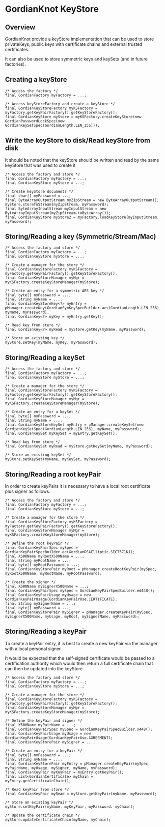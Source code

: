 # GordianKnot KeyStore

## Overview
GordianKnot provide a keyStore implementation that can be used to store privateKeys,
public keys with certificate chains and external trusted certificates.

It can also be used to store symmetric keys and keySets (and in future factories).

## Creating a keyStore
```
/* Access the factory */
final GordianFactory myFactory = ...;

/* Access keyStoreFactory and create a keyStore */
final GordianKeyStoreFactory myKSFactory = myFactory.getKeyPairFactory().getKeyStoreFactory();
final GordianKeyStore myStore = myKSFactory.createKeyStore(new GordianPasswordLockSpec(new GordianKeySetSpec(GordianLength.LEN_256)));
```

## Write the keyStore to disk/Read keyStore from disk
It should be noted that the keyStore should be written and read by the same keyStore that was used to create it
```
/* Access the factory and store */
final GordianFactory myFactory = ...;
final GordianKeyStore myStore = ...;

/* Create keyStore documents */
final char[] myPassword = ...;
final ByteArrayOutputStream myZipStream = new ByteArrayOutputStream();
myStore.storeToStream(myZipStream, myPassword);
final ByteArrayInputStream myInputStream = new ByteArrayInputStream(myZipStream.toByteArray());
final GordianKeyStore myStore2 = myFactory.loadKeyStore(myInputStream, myPassword);
```

## Storing/Reading a key (Symmetric/Stream/Mac)
```
/* Access the factory and store */
final GordianFactory myFactory = ...;
final GordianKeyStore myStore = ...;

/* Create a manager for the store */
final GordianKeyStoreFactory myKSFactory = myFactory.getKeyPairFactory().getKeyStoreFactory();
final GordianKeyStoreManager myMgr = myKSFactory.createKeyStoreManager(myStore);

/* Create an entry for a symmetric AES key */ 
final byte[] myPassword = ...;
final String myName = ...;
final GordianKeyStoreKey<?> myEntry = pManager.createKey(GordianSymKeySpecBuilder.aes(GordianLength.LEN_256), myName, myPassword);
final GordianKey<?> myKey = myEntry.getKey();

/* Read key from store */
final GordianKey<?> myRead = myStore.getKey(myName, myPassword);        

/* Store an existing key */
myStore.setKey(myName, myKey, myPassword);        
```

## Storing/Reading a keySet
```
/* Access the factory and store */
final GordianFactory myFactory = ...;
final GordianKeyStore myStore = ...;

/* Create a manager for the store */
final GordianKeyStoreFactory myKSFactory = myFactory.getKeyPairFactory().getKeyStoreFactory();
final GordianKeyStoreManager myMgr = myKSFactory.createKeyStoreManager(myStore);

/* Create an entry for a keySet */ 
final byte[] myPassword = ...;
final String myName = ...;
final GordianKeyStoreKeySet myEntry = pManager.createKeySet(new GordianKeySetSpec(GordianLength.LEN_256), myName, myPassword);
final GordianKeySet myKeySet = myEntry.getKeySet();

/* Read key from store */
final GordianKeySet myRead = myStore.getKeySet(myName, myPassword);        

/* Store an existing keySet */
myStore.setKeySet(myName, myKeySet, myPassword);        
```

## Storing/Reading a root keyPair
In order to create keyPairs it is necessary to have a local root certificate plus signer as follows.
```
/* Access the factory and store */
final GordianFactory myFactory = ...;
final GordianKeyStore myStore = ...;

/* Create a manager for the store */
final GordianKeyStoreFactory myKSFactory = myFactory.getKeyPairFactory().getKeyStoreFactory();
final GordianKeyStoreManager myMgr = myKSFactory.createKeyStoreManager(myStore);

/* Define the root keyPair */
final GordianKeyPairSpec mySpec = GordianKeyPairSpecBuilder.ec(GordianDSAElliptic.SECT571K1);
final X500Name myRootX500Name = ...;
final String myRootName = ...;
final byte[] myRootPassword = ...;
final GordianKeyStorePair myRoot = pManager.createRootKeyPair(mySpec, myRootX500Name, myRootName, myRootPassword);
       
/* Create the signer */       
final X500Name mySignerX500Name = ...; 
final GordianKeyPairSpec mySpec = GordianKeyPairSpecBuilder.ed448();
final GordianKeyPairUsage myUsage = new GordianKeyPairUsage(GordianKeyPairUse.CERTIFICATE);
final String mySignerName = ...;
final byte[] myPassword = ...;
final GordianKeyStorePair mySigner = pManager.createKeyPair(mySpec, mySignerX500Name, myUsage, myRoot, mySignerName, myPassword);
```

## Storing/Reading a keyPair
To create a keyPair entry, it is best to create a new keyPair via the manager with a local personal signer. 

It would be expected that the self-signed certificate would be passed to a certification authority which would then return a full certificate chain 
that can then be updated into the keyStore
```
/* Access the factory and store */
final GordianFactory myFactory = ...;
final GordianKeyStore myStore = ...;

/* Create a manager for the store */
final GordianKeyStoreFactory myKSFactory = myFactory.getKeyPairFactory().getKeyStoreFactory();
final GordianKeyStoreManager myMgr = myKSFactory.createKeyStoreManager(myStore);

/* Define the keyPair and signer */
final X500Name myPairName = ...; 
final GordianKeyPairSpec mySpec = GordianKeyPairSpecBuilder.x448();
final GordianKeyPairUsage myUsage = new GordianKeyPairUsage(GordianKeyPairUse.AGREEMENT);
final GordianKeyStorePair mySigner = ...;

/* Create an entry for a keyPair */
final byte[] myPassword = ...;
final String myName = ...;
final GordianKeyStorePair myEntry = pManager.createKeyPair(mySpec, myPairName, myUsage, mySigner, myName, myPassword);
final GordianKeyPair myKeyPair = myEntry.getKeyPair();
final List<GordianCertificate> myChain = myEntry.getCertificateChain();

/* Read keyPair from store */
final GordianKeyPair myRead = myStore.getKeyPair(myName, myPassword);        

/* Store an existing keyPair */
myStore.setKeyPair(myName, myKeyPair, myPassword. myChain);        

/* Update the certificate chain */
myStore.updateCertificateChain(myName, myChain);
```
